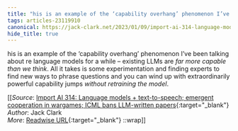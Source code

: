 ```yaml
---
title: "his is an example of the ‘capability overhang’ phenomenon I’ve ..."
tags: articles-23119910
canonical: https://jack-clark.net/2023/01/09/import-ai-314-language-models-text-to-speech-emergent-cooperation-in-wargames-icml-bans-llm-written-papers/
hide_title: true
---
```


his is an example of the ‘capability overhang’ phenomenon I’ve been talking about re language models for a while – existing LLMs are *far more capable than we think*. All it takes is some experimentation and finding experts to find new ways to phrase questions and you can wind up with extraordinarily powerful capability jumps *without retraining the model*.


[[_Source_: [Import AI 314: Language models + text-to-speech; emergent cooperation in wargames; ICML bans LLM-written papers](https://jack-clark.net/2023/01/09/import-ai-314-language-models-text-to-speech-emergent-cooperation-in-wargames-icml-bans-llm-written-papers/){:target="_blank"}<br>
_Author_: Jack Clark<br>
_More_: [Readwise URL](https://readwise.io/open/453571777){:target="_blank"}
::wrap]]